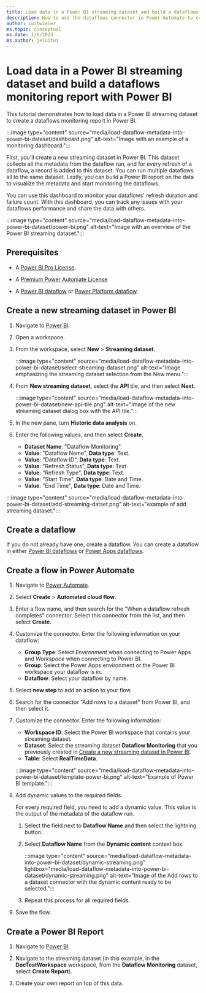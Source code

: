 ```yaml
---
title: Load data in a Power BI streaming dataset and build a dataflows monitoring report with Power BI
description: How to use the dataflows connector in Power Automate to create a dataflows monitoring report in Power BI
author: Luitwieler
ms.topic: conceptual
ms.date: 1/6/2023
ms.author: jeluitwi
---
```


# Load data in a Power BI streaming dataset and build a dataflows monitoring report with Power BI

This tutorial demonstrates how to load data in a Power BI streaming dataset to create a dataflows monitoring report in Power BI.

:::image type="content" source="media/load-dataflow-metadata-into-power-bi-dataset/dashboard.png" alt-text="Image with an example of a monitoring dashboard.":::

First, you'll create a new streaming dataset in Power BI. This dataset collects all the metadata from the dataflow run, and for every refresh of a dataflow, a record is added to this dataset. You can run multiple dataflows all to the same dataset. Lastly, you can build a Power BI report on the data to visualize the metadata and start monitoring the dataflows.

You can use this dashboard to monitor your dataflows' refresh duration and failure count. With this dashboard, you can track any issues with your dataflows performance and share the data with others.

:::image type="content" source="media/load-dataflow-metadata-into-power-bi-dataset/power-bi.png" alt-text="Image with an overview of the Power BI streaming dataset.":::

## Prerequisites

* A [Power BI Pro License](/power-bi/admin/service-admin-purchasing-power-bi-pro).

* A [Premium Power Automate License](/power-platform/admin/pricing-billing-skus)

* A [Power BI dataflow](/power-bi/transform-model/dataflows/dataflows-introduction-self-service) or [Power Platform dataflow](/powerapps/maker/common-data-service/create-and-use-dataflows).

## Create a new streaming dataset in Power BI

1. Navigate to [Power BI](https://powerbi.microsoft.com).

2. Open a workspace.

3. From the workspace, select **New** > **Streaming dataset**.

   :::image type="content" source="media/load-dataflow-metadata-into-power-bi-dataset/select-streaming-dataset.png" alt-text="Image emphasizing the streaming dataset selection from the New menu.":::

4. From **New streaming dataset**, select the **API** tile, and then select **Next**.

   :::image type="content" source="media/load-dataflow-metadata-into-power-bi-dataset/new-api-tile.png" alt-text="Image of the new streaming dataset dialog box with the API tile.":::

5. In the new pane, turn **Historic data analysis** on.

6. Enter the following values, and then select **Create**.

   * **Dataset Name**: "Dataflow Monitoring".
   * **Value**: "Dataflow Name", **Data type**: Text.
   * **Value**: "Dataflow ID", **Data type**: Text.
   * **Value**: "Refresh Status", **Data type**: Text.
   * **Value**: "Refresh Type", **Data type**: Text.
   * **Value**: "Start Time", **Data type**: Date and Time.
   * **Value**: "End Time", **Data type**: Date and Time.

:::image type="content" source="media/load-dataflow-metadata-into-power-bi-dataset/add-streaming-datset.png" alt-text="example of add streaming dataset.":::

## Create a dataflow

If you do not already have one, create a dataflow. You can create a dataflow in either [Power BI dataflows](/power-bi/transform-model/dataflows/dataflows-introduction-self-service) or [Power Apps dataflows](/powerapps/maker/common-data-service/create-and-use-dataflows).

## Create a flow in Power Automate

1. Navigate to [Power Automate](https://flow.microsoft.com).

2. Select **Create** > **Automated cloud flow**.

3. Enter a flow name, and then search for the "When a dataflow refresh completes" connector. Select this connector from the list, and then select **Create**.

4. Customize the connector. Enter the following information on your dataflow:

    * **Group Type**: Select *Environment* when connecting to Power Apps and *Workspace* when connecting to Power BI.
    * **Group**: Select the Power Apps environment or the Power BI workspace your dataflow is in.
    * **Dataflow**: Select your dataflow by name.

5. Select **new step** to add an action to your flow.

6. Search for the connector "Add rows to a dataset" from Power BI, and then select it.

7. Customize the connector. Enter the following information:

   * **Workspace ID**: Select the Power BI workspace that contains your streaming dataset.
   * **Dataset**: Select the streaming dataset **Dataflow Monitoring** that you previously created in [Create a new streaming dataset in Power BI](#create-a-new-streaming-dataset-in-power-bi).
   * **Table**: Select **RealTimeData**.

   :::image type="content" source="media/load-dataflow-metadata-into-power-bi-dataset/template-power-bi.png" alt-text="Example of Power BI template.":::
  
8. Add dynamic values to the required fields.

   For every required field, you need to add a dynamic value. This value is the output of the metadata of the dataflow run.

   1. Select the field next to **Dataflow Name** and then select the lightning button.

   2. Select **Dataflow Name** from the **Dynamic content** context box.

      :::image type="content" source="media/load-dataflow-metadata-into-power-bi-dataset/dynamic-streaming.png" lightbox="media/load-dataflow-metadata-into-power-bi-dataset/dynamic-streaming.png" alt-text="Image of the Add rows to a dataset connector with the dynamic content ready to be selected.":::
   3. Repeat this process for all required fields.

9. Save the flow.

## Create a Power BI Report

1. Navigate to [Power BI](https://powerbi.microsoft.com).

2. Navigate to the streaming dataset (in this example, in the **DocTestWorkspace** workspace, from the **Dataflow Monitoring** dataset, select **Create Report**).

3. Create your own report on top of this data.
